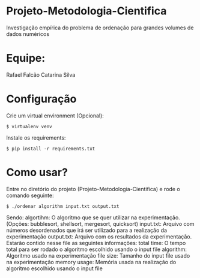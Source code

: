 # Projeto-Metodologia-Cientifica
Investigação empírica do problema de ordenação para grandes volumes de dados numéricos


# Equipe: 
Rafael Falcão
    Catarina Silva

# Configuração

Crie um virtual environment (Opcional):

	$ virtualenv venv

Instale os requirements:

    $ pip install -r requirements.txt

# Como usar?

Entre no diretório do projeto (Projeto-Metodologia-Cientifica) e rode o comando seguinte:

    $ ./ordenar algorithm input.txt output.txt

Sendo:
algortihm: O algoritmo que se quer utilizar na experimentação. (Opções: bubblesort, shellsort, mergesort, quicksort)
input.txt: Arquivo com números desordenados que irá ser utilizado para a realização da experimentação
output.txt: Arquivo com os resultados da experimentação. Estarão contido nesse file as seguintes informações:
    total time: O tempo total para ser rodado o algoritmo escolhido usando o input file
    algorithm: Algoritmo usado na experimentação
    file size: Tamanho do input file usado na experimentação
    memory usage: Memória usada na realização do algoritmo escolhido usando o input file

